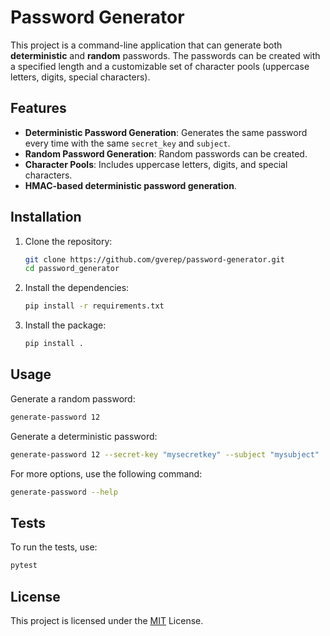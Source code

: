 # Password Generator

This project is a command-line application that can generate both **deterministic** and **random** passwords. The passwords can be created with a specified length and a customizable set of character pools (uppercase letters, digits, special characters).

## Features

- **Deterministic Password Generation**: Generates the same password every time with the same `secret_key` and `subject`.
- **Random Password Generation**: Random passwords can be created.
- **Character Pools**: Includes uppercase letters, digits, and special characters.
- **HMAC-based deterministic password generation**.


## Installation

1. Clone the repository:
    ```sh
    git clone https://github.com/gverep/password-generator.git
    cd password_generator
    ```

2. Install the dependencies:
    ```sh
    pip install -r requirements.txt
    ```

3. Install the package:
    ```sh
    pip install .
    ```

## Usage

Generate a random password:
```sh
generate-password 12
```

Generate a deterministic password:
```sh
generate-password 12 --secret-key "mysecretkey" --subject "mysubject"
```

For more options, use the following command:
```sh
generate-password --help
```

## Tests

To run the tests, use:
```sh
pytest
```

## License

This project is licensed under the [MIT](LICENSE) License.